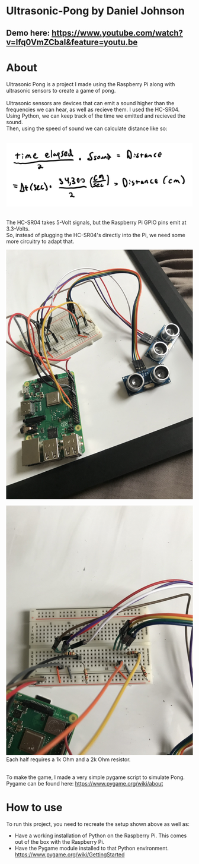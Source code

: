 # Ultrasonic-Pong by Daniel Johnson

## Demo here: https://www.youtube.com/watch?v=lfq0VmZCbaI&feature=youtu.be

# About
Ultrasonic Pong is a project I made using the Raspberry Pi along with ultrasonic sensors to create a game of pong.<br><br>
Ultrasonic sensors are devices that can emit a sound higher than the frequencies we can hear, as well as recieve them. I used the HC-SR04.<br>
Using Python, we can keep track of the time we emitted and recieved the sound.<br>
Then, using the speed of sound we can calculate distance like so:<br><br>

![Image of equation](https://github.com/DanielRJohnson/Ultrasonic-Pong/blob/master/photos/equation.png)<br><br>

The HC-SR04 takes 5-Volt signals, but the Raspberry Pi GPIO pins emit at 3.3-Volts.<br>
So, instead of plugging the HC-SR04's directly into the Pi, we need some more circuitry to adapt that.<br>

![Image of full setup](https://github.com/DanielRJohnson/Ultrasonic-Pong/blob/master/photos/Full-Setup.jpg)<br>

![Image of breadboard](https://github.com/DanielRJohnson/Ultrasonic-Pong/blob/master/photos/Breadboard.jpg)<br>
Each half requires a 1k Ohm and a 2k Ohm resistor.<br><br>

To make the game, I made a very simple pygame script to simulate Pong.<br>
Pygame can be found here: https://www.pygame.org/wiki/about <br>

# How to use
To run this project, you need to recreate the setup shown above as well as:<br>
* Have a working installation of Python on the Raspberry Pi. This comes out of the box with the Raspberry Pi.<br>
* Have the Pygame module installed to that Python environment. https://www.pygame.org/wiki/GettingStarted <br>
